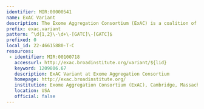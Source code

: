 ```yaml
---
identifier: MIR:00000541
name: ExAC Variant
description: The Exome Aggregation Consortium (ExAC) is a coalition of investigators seeking to aggregate and harmonize exome sequencing data from a variety of large-scale sequencing projects, and to make summary data available for the wider scientific community. The data pertains to unrelated individuals sequenced as part of various disease-specific and population genetic studies and serves as a reference set of allele frequencies for severe disease studies. This collection references variant information.
prefix: exac.variant
pattern: ^\d{1,2}\-\d+\-[GATC]\-[GATC]$
prefixed: 0
local_id: 22-46615880-T-C
resources:
 - identifier: MIR:00100718
   accessurl: http://exac.broadinstitute.org/variant/${lid}
   keyword: 1209806.67
   description: ExAC Variant at Exome Aggregation Consortium
   homepage: http://exac.broadinstitute.org/
   institution: Exome Aggregation Consortium (ExAC), Cambridge, Massachusetts
   location: USA
   official: false
---
```

